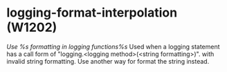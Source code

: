 # logging-format-interpolation (W1202)
*Use %s formatting in logging functions%s* Used when a logging statement
has a call form of \"logging.\<logging method\>(\<string
formatting\>)\". with invalid string formatting. Use another way for
format the string instead.
